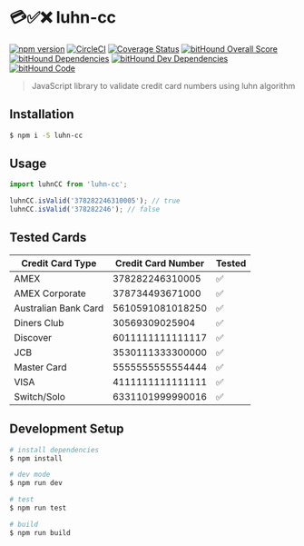 # 💳✅❌ luhn-cc

[![npm version](https://badge.fury.io/js/luhn-cc.svg)](https://badge.fury.io/js/luhn-cc)
[![CircleCI](https://circleci.com/gh/ianaya89/luhn-cc.svg?style=svg)](https://circleci.com/gh/ianaya89/luhn-cc)
[![Coverage Status](https://coveralls.io/repos/github/ianaya89/luhn-cc/badge.svg?branch=master)](https://coveralls.io/github/ianaya89/luhn-cc?branch=master)
[![bitHound Overall Score](https://www.bithound.io/github/ianaya89/luhn-cc/badges/score.svg)](https://www.bithound.io/github/ianaya89/luhn-cc)
[![bitHound Dependencies](https://www.bithound.io/github/ianaya89/luhn-cc/badges/dependencies.svg)](https://www.bithound.io/github/ianaya89/luhn-cc/master/dependencies/npm)
[![bitHound Dev Dependencies](https://www.bithound.io/github/ianaya89/luhn-cc/badges/devDependencies.svg)](https://www.bithound.io/github/ianaya89/luhn-cc/master/dependencies/npm)
[![bitHound Code](https://www.bithound.io/github/ianaya89/luhn-cc/badges/code.svg)](https://www.bithound.io/github/ianaya89/luhn-cc)


> JavaScript library to validate credit card numbers using luhn algorithm


## Installation
```bash
$ npm i -S luhn-cc
```

## Usage

```javascript
import luhnCC from 'luhn-cc';

luhnCC.isValid('378282246310005'); // true
luhnCC.isValid('378282246'); // false
```

## Tested Cards
| Credit Card Type     | Credit Card Number | Tested |
|----------------------|--------------------|--------|
| AMEX                 | 378282246310005    | ✅      |
| AMEX Corporate       | 378734493671000    | ✅      |
| Australian Bank Card | 5610591081018250   | ✅      |
| Diners Club          | 30569309025904     | ✅      |
| Discover             | 6011111111111117   | ✅      |
| JCB                  | 3530111333300000   | ✅      |
| Master Card          | 5555555555554444   | ✅      |
| VISA                 | 4111111111111111   | ✅      |
| Switch/Solo          | 6331101999990016   | ✅      |

## Development Setup

```bash
# install dependencies
$ npm install

# dev mode
$ npm run dev

# test
$ npm run test

# build
$ npm run build
```
